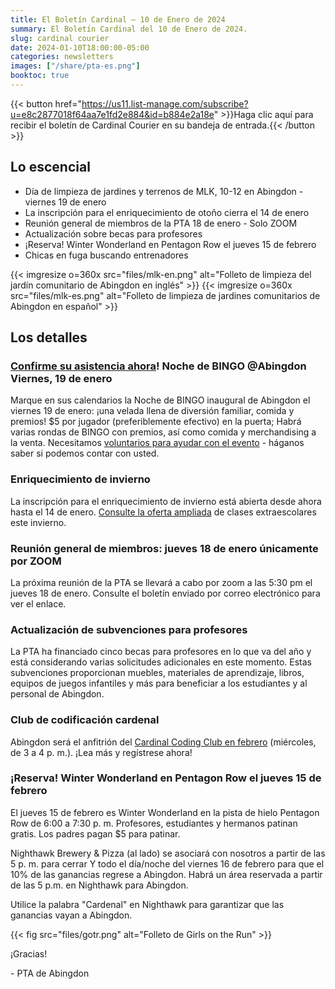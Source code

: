 ```yaml
---
title: El Boletín Cardinal — 10 de Enero de 2024
summary: El Boletín Cardinal del 10 de Enero de 2024.
slug: cardinal courier
date: 2024-01-10T18:00:00-05:00
categories: newsletters
images: ["/share/pta-es.png"]
booktoc: true
---
```


{{< button href="https://us11.list-manage.com/subscribe?u=e8c2877018f64aa7e1fd2e884&id=b884e2a18e" >}}Haga clic aquí para recibir el boletín de Cardinal Courier en su bandeja de entrada.{{< /button >}}

## Lo escencial

- Día de limpieza de jardines y terrenos de MLK, 10-12 en Abingdon - viernes 19 de enero
- La inscripción para el enriquecimiento de otoño cierra el 14 de enero
- Reunión general de miembros de la PTA 18 de enero - Solo ZOOM
- Actualización sobre becas para profesores
- ¡Reserva! Winter Wonderland en Pentagon Row el jueves 15 de febrero
- Chicas en fuga buscando entrenadores

{{< imgresize o=360x src="files/mlk-en.png" alt="Folleto de limpieza del jardín comunitario de Abingdon en inglés" >}}
{{< imgresize o=360x src="files/mlk-es.png" alt="Folleto de limpieza de jardines comunitarios de Abingdon en español" >}}

## Los detalles
 
### [Confirme su asistencia ahora](https://docs.google.com/forms/d/e/1FAIpQLSdGLmOHaaN10XqeN-mgiPzqEUZVEQYq3Q_TQW76-QPQo_jgVw/viewform)! Noche de BINGO @Abingdon Viernes, 19 de enero

Marque en sus calendarios la Noche de BINGO inaugural de Abingdon el viernes 19 de enero: ¡una velada llena de diversión familiar, comida y premios! $5 por jugador (preferiblemente efectivo) en la puerta; Habrá varias rondas de BINGO con premios, así como comida y merchandising a la venta. Necesitamos [voluntarios para ayudar con el evento](https://www.signupgenius.com/go/20F0C4AACAB2AAAFF2-47046468-bingo) - háganos saber si podemos contar con usted.

### Enriquecimiento de invierno

La inscripción para el enriquecimiento de invierno está abierta desde ahora hasta el 14 de enero. [Consulte la oferta ampliada](https://bc-arl-abingdon.jumbula.com/winter-2024) de clases extraescolares este invierno.

### Reunión general de miembros: jueves 18 de enero únicamente por ZOOM

La próxima reunión de la PTA se llevará a cabo por zoom a las 5:30 pm el jueves 18 de enero. Consulte el boletín enviado por correo electrónico para ver el enlace.

### Actualización de subvenciones para profesores

La PTA ha financiado cinco becas para profesores en lo que va del año y está considerando varias solicitudes adicionales en este momento. Estas subvenciones proporcionan muebles, materiales de aprendizaje, libros, equipos de juegos infantiles y más para beneficiar a los estudiantes y al personal de Abingdon.

### Club de codificación cardenal

Abingdon será el anfitrión del [Cardinal Coding Club en febrero](https://www.hisawyer.com/booleangirl/schedules/activity-set/570341) (miércoles, de 3 a 4 p. m.). ¡Lea más y regístrese ahora!

### ¡Reserva! Winter Wonderland en Pentagon Row el jueves 15 de febrero

El jueves 15 de febrero es Winter Wonderland en la pista de hielo Pentagon Row de 6:00 a 7:30 p. m. Profesores, estudiantes y hermanos patinan gratis. Los padres pagan $5 para patinar.

Nighthawk Brewery & Pizza (al lado) se asociará con nosotros a partir de las 5 p. m. para cerrar Y todo el día/noche del viernes 16 de febrero para que el 10% de las ganancias regrese a Abingdon. Habrá un área reservada a partir de las 5 p.m. en Nighthawk para Abingdon.

Utilice la palabra "Cardenal" en Nighthawk para garantizar que las ganancias vayan a Abingdon.

{{< fig src="files/gotr.png" alt="Folleto de Girls on the Run" >}}

¡Gracias!

\- PTA de Abingdon